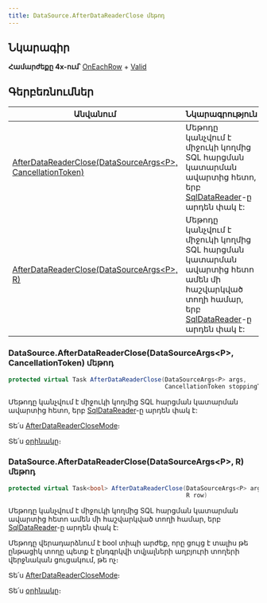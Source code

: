 ```yaml
---
title: DataSource.AfterDataReaderClose մեթոդ
---
```


## Նկարագիր

**Համարժեքը 4x-ում՝** [OnEachRow](https://armsoft.github.io/as4x-docs/HTM/ProgrGuide/ScriptProcs/OnEachRow.html) + [Valid](https://armsoft.github.io/as4x-docs/HTM/ProgrGuide/ScriptProcs/Valid_Data.html)

## Գերբեռնումներ

| Անվանում | Նկարագրություն |
|--|--|
| [AfterDataReaderClose(DataSourceArgs&lt;P&gt;, CancellationToken)](#datasourceafterdatareaderclosedatasourceargsp-cancellationtoken-մեթոդ) | Մեթոդը կանչվում է միջուկի կողմից SQL հարցման կատարման ավարտից հետո, երբ [SqlDataReader](https://learn.microsoft.com/en-us/dotnet/api/microsoft.data.sqlclient.sqldatareader)-ը արդեն փակ է: |
| [AfterDataReaderClose(DataSourceArgs&lt;P&gt;, R)](#datasourceafterdatareaderclosedatasourceargsp-r-մեթոդ) | Մեթոդը կանչվում է միջուկի կողմից SQL հարցման կատարման ավարտից հետո ամեն մի հաշվարկված տողի համար, երբ [SqlDataReader](https://learn.microsoft.com/en-us/dotnet/api/microsoft.data.sqlclient.sqldatareader)-ը արդեն փակ է: |

### DataSource.AfterDataReaderClose(DataSourceArgs&lt;P&gt;, CancellationToken) մեթոդ

```c#
protected virtual Task AfterDataReaderClose(DataSourceArgs<P> args, 
                                            CancellationToken stoppingToken)
```

Մեթոդը կանչվում է միջուկի կողմից SQL հարցման կատարման ավարտից հետո, երբ [SqlDataReader](https://learn.microsoft.com/en-us/dotnet/api/microsoft.data.sqlclient.sqldatareader)-ը արդեն փակ է: 

Տե՛ս [AfterDataReaderCloseMode](AfterDataReaderCloseMode.md)։

Տե՛ս [օրինակը](../ds_guide_row_processing.md#օրինակ-1-1)։

### DataSource.AfterDataReaderClose(DataSourceArgs&lt;P&gt;, R) մեթոդ

```c#
protected virtual Task<bool> AfterDataReaderClose(DataSourceArgs<P> args, 
                                                  R row)
```

Մեթոդը կանչվում է միջուկի կողմից SQL հարցման կատարման ավարտից հետո ամեն մի հաշվարկված տողի համար, երբ [SqlDataReader](https://learn.microsoft.com/en-us/dotnet/api/microsoft.data.sqlclient.sqldatareader)-ը արդեն փակ է: 

Մեթոդը վերադարձնում է bool տիպի արժեք, որը ցույց է տալիս թե ընթացիկ տողը պետք է ընդգրկվի տվյալների աղբյուրի տողերի վերջնական ցուցակում, թե ոչ։

Տե՛ս [AfterDataReaderCloseMode](AfterDataReaderClose.md)։

Տե՛ս [օրինակը](../ds_guide_row_processing.md#օրինակ-2-1)։


